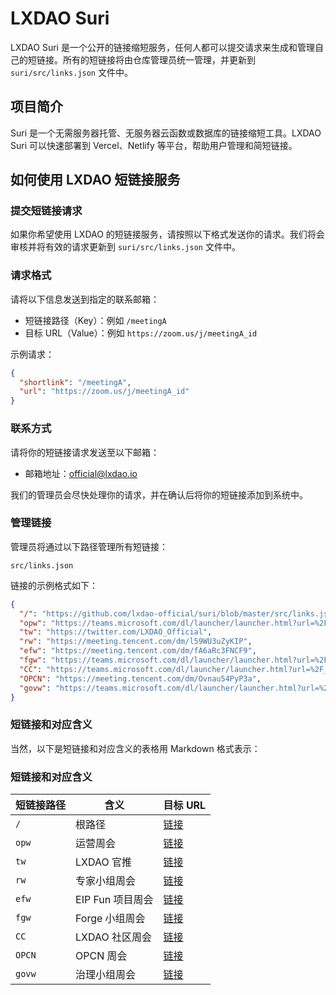 # LXDAO Suri

LXDAO Suri 是一个公开的链接缩短服务，任何人都可以提交请求来生成和管理自己的短链接。所有的短链接将由仓库管理员统一管理，并更新到 `suri/src/links.json` 文件中。

## 项目简介

Suri 是一个无需服务器托管、无服务器云函数或数据库的链接缩短工具。LXDAO Suri 可以快速部署到 Vercel、Netlify 等平台，帮助用户管理和简短链接。

## 如何使用 LXDAO 短链接服务

### 提交短链接请求

如果你希望使用 LXDAO 的短链接服务，请按照以下格式发送你的请求。我们将会审核并将有效的请求更新到 `suri/src/links.json` 文件中。

### 请求格式

请将以下信息发送到指定的联系邮箱：

- 短链接路径（Key）：例如 `/meetingA`
- 目标 URL（Value）：例如 `https://zoom.us/j/meetingA_id`

示例请求：

```json
{
  "shortlink": "/meetingA",
  "url": "https://zoom.us/j/meetingA_id"
}
```

### 联系方式

请将你的短链接请求发送至以下邮箱：

- 邮箱地址：official@lxdao.io

我们的管理员会尽快处理你的请求，并在确认后将你的短链接添加到系统中。

### 管理链接

管理员将通过以下路径管理所有短链接：

`src/links.json`

链接的示例格式如下：

```json
{
  "/": "https://github.com/lxdao-official/suri/blob/master/src/links.json",
  "opw": "https://teams.microsoft.com/dl/launcher/launcher.html?url=%2F_%23%2Fl%2Fmeetup-join%2F19%3Ameeting_MTJhMTY0ZTMtYzUyYS00Y2U2LThlZDUtNmU5MzRiZGRlZWUy%40thread.v2%2F0%3Fcontext%3D%257b%2522Tid%2522%253a%252233c37896-a852-458d-a347-2490bf4e6a9c%2522%252c%2522Oid%2522%253a%2522f3a85524-298d-4a59-8c92-4e83f89f84a0%2522%257d%26anon%3Dtrue&type=meetup-join&deeplinkId=10fdc731-3757-4330-8328-0a7346dcb2da&directDl=true&msLaunch=true&enableMobilePage=true&suppressPrompt=true",
  "tw": "https://twitter.com/LXDAO_Official",
  "rw": "https://meeting.tencent.com/dm/l59WU3uZyKIP",
  "efw": "https://meeting.tencent.com/dm/fA6aRc3FNCF9",
  "fgw": "https://teams.microsoft.com/dl/launcher/launcher.html?url=%2F_%23%2Fl%2Fmeetup-join%2F19%3Ameeting_NmEzMGVmNzktMmQ3Yy00YzA4LWFjYjktMWYxYzAzYmUwMDY5%40thread.v2%2F0%3Fcontext%3D%257b%2522Tid%2522%253a%252233c37896-a852-458d-a347-2490bf4e6a9c%2522%252c%2522Oid%2522%253a%2522f3a85524-298d-4a59-8c92-4e83f89f84a0%2522%257d%26anon%3Dtrue&type=meetup-join&deeplinkId=365bd0d3-5ede-4a2c-8b57-6c055aa9b1e3&directDl=true&msLaunch=true&enableMobilePage=true&suppressPrompt=true",
  "CC": "https://teams.microsoft.com/dl/launcher/launcher.html?url=%2F_%23%2Fl%2Fmeetup-join%2F19%3Ameeting_MGI4YTM4MTUtMTcyZC00MzQ3LTk4MzItZWRmMzBlNTRlZTUx%40thread.v2%2F0%3Fcontext%3D%257b%2522Tid%2522%253a%252233c37896-a852-458d-a347-2490bf4e6a9c%2522%252c%2522Oid%2522%253a%2522f3a85524-298d-4a59-8c92-4e83f89f84a0%2522%257d%26anon%3Dtrue&type=meetup-join&deeplinkId=c94333d6-db75-4e57-a1d3-216524336687&directDl=true&msLaunch=true&enableMobilePage=true&suppressPrompt=true",
  "OPCN": "https://meeting.tencent.com/dm/Ovnau54PyP3a",
  "govw": "https://teams.microsoft.com/dl/launcher/launcher.html?url=%2F_%23%2Fl%2Fmeetup-join%2F19%3Ameeting_ODhhZjA3Y2UtNzMxOC00NjFhLWFhMjEtN2U3OWRjN2NkZDgx%40thread.v2%2F0%3Fcontext%3D%257b%2522Tid%2522%253a%252233c37896-a852-458d-a347-2490bf4e6a9c%2522%252c%2522Oid%2522%253a%2522f3a85524-298d-4a59-8c92-4e83f89f84a0%2522%257d%26anon%3Dtrue&type=meetup-join&deeplinkId=63ef5241-0481-4ece-b207-92fe909f2099&directDl=true&msLaunch=true&enableMobilePage=true&suppressPrompt=true"
}
```


### 短链接和对应含义
当然，以下是短链接和对应含义的表格用 Markdown 格式表示：


### 短链接和对应含义

| 短链接路径 | 含义          | 目标 URL |
|------------|---------------|----------|
| `/`        | 根路径        | [链接](https://github.com/lxdao-official/suri/blob/master/src/links.json) |
| `opw`      | 运营周会      | [链接](https://teams.microsoft.com/dl/launcher/launcher.html?url=%2F_%23%2Fl%2Fmeetup-join%2F19%3Ameeting_MTJhMTY0ZTMtYzUyYS00Y2U2LThlZDUtNmU5MzRiZGRlZWUy%40thread.v2%2F0%3Fcontext%3D%257b%2522Tid%2522%253a%252233c37896-a852-458d-a347-2490bf4e6a9c%2522%252c%2522Oid%2522%253a%2522f3a85524-298d-4a59-8c92-4e83f89f84a0%2522%257d%26anon%3Dtrue&type=meetup-join&deeplinkId=10fdc731-3757-4330-8328-0a7346dcb2da&directDl=true&msLaunch=true&enableMobilePage=true&suppressPrompt=true) |
| `tw`       | LXDAO 官推    | [链接](https://twitter.com/LXDAO_Official) |
| `rw`       | 专家小组周会  | [链接](https://meeting.tencent.com/dm/l59WU3uZyKIP) |
| `efw`      | EIP Fun 项目周会 | [链接](https://meeting.tencent.com/dm/fA6aRc3FNCF9) |
| `fgw`      | Forge 小组周会 | [链接](https://teams.microsoft.com/dl/launcher/launcher.html?url=%2F_%23%2Fl%2Fmeetup-join%2F19%3Ameeting_NmEzMGVmNzktMmQ3Yy00YzA4LWFjYjktMWYxYzAzYmUwMDY5%40thread.v2%2F0%3Fcontext%3D%257b%2522Tid%2522%253a%252233c37896-a852-458d-a347-2490bf4e6a9c%2522%252c%2522Oid%2522%253a%2522f3a85524-298d-4a59-8c92-4e83f89f84a0%2522%257d%26anon%3Dtrue&type=meetup-join&deeplinkId=365bd0d3-5ede-4a2c-8b57-6c055aa9b1e3&directDl=true&msLaunch=true&enableMobilePage=true&suppressPrompt=true) |
| `CC`       | LXDAO 社区周会 | [链接](https://teams.microsoft.com/dl/launcher/launcher.html?url=%2F_%23%2Fl%2Fmeetup-join%2F19%3Ameeting_MGI4YTM4MTUtMTcyZC00MzQ3LTk4MzItZWRmMzBlNTRlZTUx%40thread.v2%2F0%3Fcontext%3D%257b%2522Tid%2522%253a%252233c37896-a852-458d-a347-2490bf4e6a9c%2522%252c%2522Oid%2522%253a%2522f3a85524-298d-4a59-8c92-4e83f89f84a0%2522%257d%26anon%3Dtrue&type=meetup-join&deeplinkId=c94333d6-db75-4e57-a1d3-216524336687&directDl=true&msLaunch=true&enableMobilePage=true&suppressPrompt=true) |
| `OPCN`     | OPCN 周会     | [链接](https://meeting.tencent.com/dm/Ovnau54PyP3a) |
| `govw`     | 治理小组周会  | [链接](https://teams.microsoft.com/dl/launcher/launcher.html?url=%2F_%23%2Fl%2Fmeetup-join%2F19%3Ameeting_ODhhZjA3Y2UtNzMxOC00NjFhLWFhMjEtN2U3OWRjN2NkZDgx%40thread.v2%2F0%3Fcontext%3D%257b%2522Tid%2522%253a%252233c37896-a852-458d-a347-2490bf4e6a9c%2522%252c%2522Oid%2522%253a%2522f3a85524-298d-4a59-8c92-4e83f89f84a0%2522%257d%26anon%3Dtrue&type=meetup-join&deeplinkId=63ef5241-0481-4ece-b207-92fe909f2099&directDl=true&msLaunch=true&enableMobilePage=true&suppressPrompt=true) |
```
